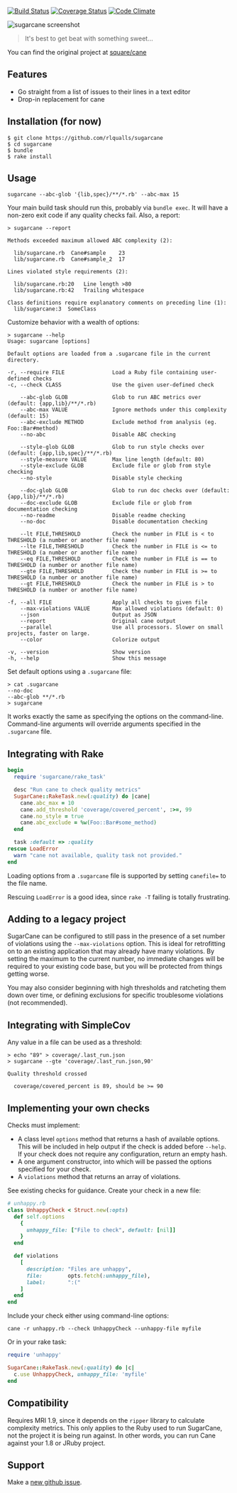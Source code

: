 [![Build Status](https://travis-ci.org/rlqualls/sugarcane.png?branch=master)](https://travis-ci.org/rlqualls/sugarcane)
[![Coverage Status](https://coveralls.io/repos/rlqualls/sugarcane/badge.png)](https://coveralls.io/r/rlqualls/sugarcane)
[![Code Climate](https://codeclimate.com/github/rlqualls/sugarcane.png)](https://codeclimate.com/github/rlqualls/sugarcane)

![sugarcane screenshot](http://i.imgur.com/RP7xDLU.png)

> It's best to get beat with something sweet...

You can find the original project at [square/cane](https://github.com/square/cane)

## Features

  - Go straight from a list of issues to their lines in a text editor
  - Drop-in replacement for cane

## Installation (for now)

    $ git clone https://github.com/rlqualls/sugarcane
    $ cd sugarcane
    $ bundle
    $ rake install

## Usage

    sugarcane --abc-glob '{lib,spec}/**/*.rb' --abc-max 15

Your main build task should run this, probably via `bundle exec`. It will have
a non-zero exit code if any quality checks fail. Also, a report:

    > sugarcane --report

    Methods exceeded maximum allowed ABC complexity (2):

      lib/sugarcane.rb  Cane#sample    23
      lib/sugarcane.rb  Cane#sample_2  17

    Lines violated style requirements (2):

      lib/sugarcane.rb:20   Line length >80
      lib/sugarcane.rb:42   Trailing whitespace

    Class definitions require explanatory comments on preceding line (1):
      lib/sugarcane:3  SomeClass

Customize behavior with a wealth of options:

    > sugarcane --help
    Usage: sugarcane [options]

    Default options are loaded from a .sugarcane file in the current directory.

    -r, --require FILE               Load a Ruby file containing user-defined checks
    -c, --check CLASS                Use the given user-defined check

        --abc-glob GLOB              Glob to run ABC metrics over (default: {app,lib}/**/*.rb)
        --abc-max VALUE              Ignore methods under this complexity (default: 15)
        --abc-exclude METHOD         Exclude method from analysis (eg. Foo::Bar#method)
        --no-abc                     Disable ABC checking

        --style-glob GLOB            Glob to run style checks over (default: {app,lib,spec}/**/*.rb)
        --style-measure VALUE        Max line length (default: 80)
        --style-exclude GLOB         Exclude file or glob from style checking
        --no-style                   Disable style checking

        --doc-glob GLOB              Glob to run doc checks over (default: {app,lib}/**/*.rb)
        --doc-exclude GLOB           Exclude file or glob from documentation checking
        --no-readme                  Disable readme checking
        --no-doc                     Disable documentation checking

        --lt FILE,THRESHOLD          Check the number in FILE is < to THRESHOLD (a number or another file name)
        --lte FILE,THRESHOLD         Check the number in FILE is <= to THRESHOLD (a number or another file name)
        --eq FILE,THRESHOLD          Check the number in FILE is == to THRESHOLD (a number or another file name)
        --gte FILE,THRESHOLD         Check the number in FILE is >= to THRESHOLD (a number or another file name)
        --gt FILE,THRESHOLD          Check the number in FILE is > to THRESHOLD (a number or another file name)

    -f, --all FILE                   Apply all checks to given file
        --max-violations VALUE       Max allowed violations (default: 0)
        --json                       Output as JSON
        --report                     Original cane output
        --parallel                   Use all processors. Slower on small projects, faster on large.
        --color                      Colorize output

    -v, --version                    Show version
    -h, --help                       Show this message

Set default options using a `.sugarcane` file:

    > cat .sugarcane
    --no-doc
    --abc-glob **/*.rb
    > sugarcane

It works exactly the same as specifying the options on the command-line.
Command-line arguments will override arguments specified in the `.sugarcane` file.

## Integrating with Rake

```ruby
begin
  require 'sugarcane/rake_task'

  desc "Run cane to check quality metrics"
  SugarCane::RakeTask.new(:quality) do |cane|
    cane.abc_max = 10
    cane.add_threshold 'coverage/covered_percent', :>=, 99
    cane.no_style = true
    cane.abc_exclude = %w(Foo::Bar#some_method)
  end

  task :default => :quality
rescue LoadError
  warn "cane not available, quality task not provided."
end
```

Loading options from a `.sugarcane` file is supported by setting `canefile=` to the
file name.

Rescuing `LoadError` is a good idea, since `rake -T` failing is totally
frustrating.

## Adding to a legacy project

SugarCane can be configured to still pass in the presence of a set number of
violations using the `--max-violations` option. This is ideal for retrofitting
on to an existing application that may already have many violations. By setting
the maximum to the current number, no immediate changes will be required to
your existing code base, but you will be protected from things getting worse.

You may also consider beginning with high thresholds and ratcheting them down
over time, or defining exclusions for specific troublesome violations (not
recommended).

## Integrating with SimpleCov

Any value in a file can be used as a threshold:

    > echo "89" > coverage/.last_run.json
    > sugarcane --gte 'coverage/.last_run.json,90'

    Quality threshold crossed

      coverage/covered_percent is 89, should be >= 90

## Implementing your own checks

Checks must implement:

* A class level `options` method that returns a hash of available options. This
  will be included in help output if the check is added before `--help`. If
  your check does not require any configuration, return an empty hash.
* A one argument constructor, into which will be passed the options specified
  for your check.
* A `violations` method that returns an array of violations.

See existing checks for guidance. Create your check in a new file:

```ruby
# unhappy.rb
class UnhappyCheck < Struct.new(:opts)
  def self.options
    {
      unhappy_file: ["File to check", default: [nil]]
    }
  end

  def violations
    [
      description: "Files are unhappy",
      file:        opts.fetch(:unhappy_file),
      label:       ":("
    ]
  end
end
```

Include your check either using command-line options:

    cane -r unhappy.rb --check UnhappyCheck --unhappy-file myfile

Or in your rake task:

```ruby
require 'unhappy'

SugarCane::RakeTask.new(:quality) do |c|
  c.use UnhappyCheck, unhappy_file: 'myfile'
end
```
## Compatibility

Requires MRI 1.9, since it depends on the `ripper` library to calculate
complexity metrics. This only applies to the Ruby used to run SugarCane, not the
project it is being run against. In other words, you can run Cane against your
1.8 or JRuby project.

## Support

Make a [new github issue](https://github.com/rlqualls/sugarcane/issues/new).
